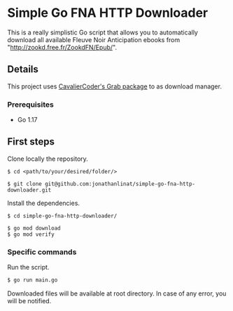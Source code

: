 # Simple Go FNA HTTP Downloader

This is a really simplistic Go script that allows you to automatically download all available Fleuve Noir Anticipation ebooks from "http://zookd.free.fr/ZookdFN/Epub/".

## Details

This project uses [CavalierCoder's Grab package](https://github.com/cavaliercoder/grab) to as download manager.

### Prerequisites

- Go 1.17

## First steps

Clone locally the repository.

```
$ cd <path/to/your/desired/folder/>

$ git clone git@github.com:jonathanlinat/simple-go-fna-http-downloader.git
```

Install the dependencies.

```
$ cd simple-go-fna-http-downloader/

$ go mod download
$ go mod verify
```

### Specific commands

Run the script.

```bash
$ go run main.go
```

Downloaded files will be available at root directory. In case of any error, you will be notified.
